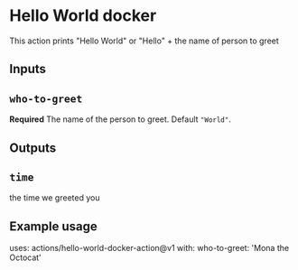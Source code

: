 # Hello World docker

This action prints "Hello World" or "Hello" + the name of person to greet

## Inputs

## `who-to-greet`
**Required** The name of the person to greet. Default `"World"`.

## Outputs

## `time`

the time we greeted you

## Example usage
uses: actions/hello-world-docker-action@v1
with:
    who-to-greet: 'Mona the Octocat'